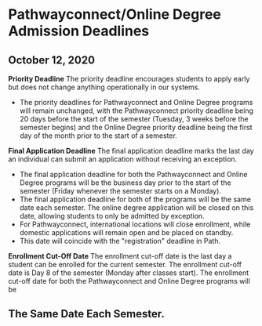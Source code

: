 # Pathwayconnect/Online Degree Admission Deadlines

## October 12, 2020

**Priority Deadline**
The priority deadline encourages students to apply early but does not change anything operationally in our systems.

- The priority deadlines for Pathwayconnect and Online Degree programs will remain unchanged, with the Pathwayconnect priority deadline being 20 days before the start of the semester (Tuesday, 3 weeks before the semester begins) and the Online Degree priority deadline being the first day of the month prior to the start of a semester.

**Final Application Deadline**
The final application deadline marks the last day an individual can submit an application without receiving an exception.

- The final application deadline for both the Pathwayconnect and Online Degree programs will be the business day prior to the start of the semester (Friday whenever the semester starts on a Monday).
- The final application deadline for both of the programs will be the same date each semester. The online degree application will be closed on this date, allowing students to only be admitted by exception.
- For Pathwayconnect, international locations will close enrollment, while domestic applications will remain open and be placed on standby.
- This date will coincide with the "registration" deadline in Path.

**Enrollment Cut-Off Date**
The enrollment cut-off date is the last day a student can be enrolled for the current semester. The enrollment cut-off date is Day 8 of the semester (Monday after classes start). The enrollment cut-off date for both the Pathwayconnect and Online Degree programs will be

## The Same Date Each Semester.

